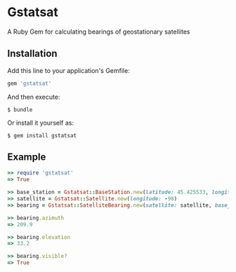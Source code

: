 # Gstatsat
A Ruby Gem for calculating bearings of geostationary satellites

## Installation

Add this line to your application's Gemfile:

``` ruby
gem 'gstatsat'
```

And then execute:

    $ bundle

Or install it yourself as:

    $ gem install gstatsat

## Example
```  ruby
>> require 'gstatsat'
=> True

>> base_station = Gstatsat::BaseStation.new(latitude: 45.425533, longitude: -75.692482)
>> satellite = Gstatsat::Satellite.new(longitude: -98)
>> bearing = Gstatsat::SatelliteBearing.new(satellite: satellite, base_station: base_station)

>> bearing.azimuth
=> 209.9

>> bearing.elevation
=> 33.2

>> bearing.visible?
=> True
```
